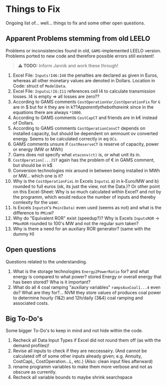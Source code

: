 # Things to Fix

Ongoing list of... well... things to fix and some other open questions.

## Apparent Problems stemming from old LEELO

Problems or inconsistencies found in old, `GAMS`-implemented LEELO version. Problems ported to new code and therefore possible errors still existent!

>**:warning: TODO:** Inform Jannik and work these through!

1. Excel File: `Inputs!I46:I48` the penalties are declared as given in Euros, whereas all other monetary values are denoted in Dollars. Location in Code: struct of `ModelData`.
2. Excel File: `InputsL!I6:I11` references cell I4 to calculate transmission losses. I4 is empty ⇒ all losses are zero??
3. According to GAMS comments `CostOperationVar`,`CostOperationFix` for `G` are in $ but for `R` they are in k$?? Apparently the both are in k$ since in the equations there are always `*1000`.
4. According to GAMS comments `CostCapCT` and friends are in k€ instead of Dollars.
5. According to GAMS comments `CostOperationConvCT` depends on installed capacity, but should be dependent on ammount ov converted energy. Seems to be calculated correctly in eq `OCs`.
6. GAMS comments unsure if `CostReserveCT` is reserve of capacity, power or energy (MW or MWh)
7. Gams does not specify what `etaconv(ct)` is, or what unit its in.
8. `CostOperation[...]ST` again has the problem of € in GAMS comment, but should be in k$
9. Conversion technologies mix around in between being installed in MWh or MW... which one is it?
10. Why is the `CostOperationFixL` in Excels `InputsL` a) in k-Euro/MW and b) rounded to full euros (ok, its just the view, not the Data.)? Or other point on this Excel-Sheet: Why is so much calculated within Excel? and not by the programm, which would reduce the number of inputs and thereby comlexity for the user.
11. Is Excels `InputsH`'s `Pmin(Data)` even used (seems as not) and what is the difference to `PMinH`?
12. Why do "Equivalent ROR" exist (speedup?)? Why is Excels `InputsROR` -> `PMaxROR` rounded to 100's MW and not the regular sum taken?
13. Why is there a need for an auxiliary ROR generator? (same with the dummy H)

## Open questions

Questions related to the understanding.

1. What is the storage technologies `Energy2PowerRatio` for? and what energy is compared to what power? stored Energy or overall energy that has been stored? Wha is it important?
2. What do all 4 coal ramping "auxiliary variables" `rampsAuxCoal1...4` even do? What are they for?... NVM they store values of produces coal power to determine hourly (1&2) and 12h/daily (3&4) coal ramping and associated costs.

## Big To-Do's

Some bigger To-Do's to keep in mind and not hide within the code.

1. Recheck all Data Input Types if Excel did not round them off (as with the demand profiles)!
2. Revise all inputs to check if they are neccessairy. (And cannot be calculated off of some other inputs already given; e.g. Annuity, CostCapL, CostOperation...L, etc.) (Also: clean input files afterward)
3. rename programm variables to make them more verbose and not as obscure as currently.
4. Recheck all variable bounds to maybe shrink searchspace
